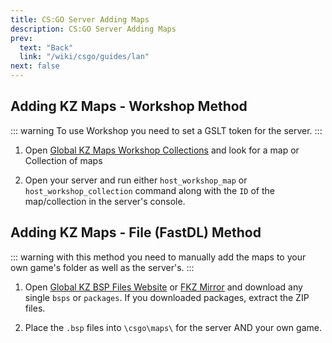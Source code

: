 ```yaml
---
title: CS:GO Server Adding Maps
description: CS:GO Server Adding Maps
prev:
  text: "Back"
  link: "/wiki/csgo/guides/lan"
next: false
---
```


## Adding KZ Maps - Workshop Method

::: warning
To use Workshop you need to set a GSLT token for the server.
:::

1. Open [Global KZ Maps Workshop Collections](https://steamcommunity.com/sharedfiles/filedetails/?id=2354897488) and look for a map or Collection of maps

2. Open your server and run either `host_workshop_map` or `host_workshop_collection` command along with the `ID` of the map/collection in the server's console.

## Adding KZ Maps - File (FastDL) Method

::: warning
with this method you need to manually add the maps to your own game's folder as well as the server's.
:::

1. Open [Global KZ BSP Files Website](https://maps.global-api.com/) or [FKZ Mirror](https://maps.femboy.kz/) and download any single `bsps` or `packages`.
   If you downloaded packages, extract the ZIP files.

2. Place the `.bsp` files into `\csgo\maps\` for the server AND your own game.
